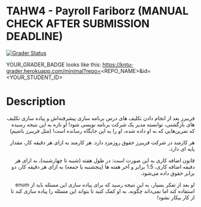 # TAHW4 - Payroll Fariborz (MANUAL CHECK AFTER SUBMISSION DEADLINE)


[![Grader Status](YOUR_GRADER_BADGE)](YOUR_GRADER_BADGE)

YOUR_GRADER_BADGE looks like this: https://kntu-grader.herokuapp.com/minimal?repo=<REPO_NAME>&id=<YOUR_STUDENT_ID>


# Description


<alt dir="rtl" align="right">


فریبرز بعد از انجام دادن تکلیف های درس برنامه سازی پیشرفته‌اش و پیاده سازی تکلیف های بازگشتی، توانسته مدیر یک شرکت برنامه نویسی شود! او تازه به این نتیجه رسیده که تمرین‌هایی که به او داده شده، او را به این جایگاه رسانده است! (مثل فریبرز باشیم)

هر کارمند در شرکت فریبرز حقوق روزمزد دارد. هر کارمند به ازای هر دقیقه کار، مقدار پایه ای دارد. 

قانون اضافه کاری به این صورت است: 
در طول هفته (شنبه تا چهارشنبه)، به ازای هر دفیقه اضافه کاری، 1.5 برابر 
و آخر هفته ها (پنجشنبه یا جمعه) به ازای هر دقیقه کار، دو برابر حقوق داده می‌شود.

او بعد از تفکر بسیار، به این نتیجه رسید که برای پیاده سازی این مسئله باید از enum استفاده کند اما نمی‌داند چگونه. به او کمک کنید تا بتواند این مسئله را پیاده سازی کند تا از کار بیکار نشود!


</alt>

